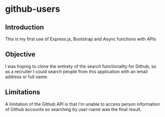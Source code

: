 # github-users

## Introduction

This is my first use of Express.js, Bootstrap and Async functions with APIs

## Objective

I was hoping to clone the entirety of the search functionality for Github, so as a recruiter I could search people from this application with an email address or full name.

## Limitations

A limitation of the Github API is that I'm unable to access person information of Github accounts so searching by user-name was the final result.
